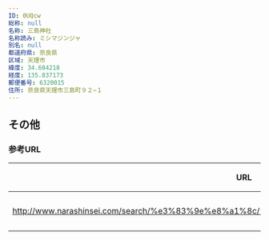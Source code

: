 ```yaml
---
ID: 0UQcw
総称: null
名称: 三島神社
名称読み: ミシマジンジャ
別名: null
都道府県: 奈良県
区域: 天理市
緯度: 34.604218
経度: 135.837173
郵便番号: 6320015
住所: 奈良県天理市三島町９２−１
---
```


## その他

### 参考URL

| URL                                                                                        | 説明   |
| ------------------------------------------------------------------------------------------ | ------ |
| http://www.narashinsei.com/search/%e3%83%9e%e8%a1%8c/%e4%b8%89%e5%b3%b6%e7%a5%9e%e7%a4%be/ | 神社庁 |
